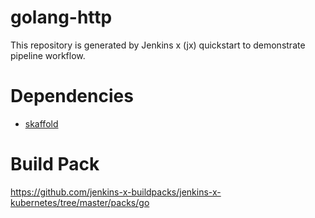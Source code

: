 golang-http           
===

This repository is generated by Jenkins x (jx) quickstart to demonstrate pipeline workflow.

# Dependencies

- [skaffold](https://github.com/GoogleContainerTools/skaffold)

# Build Pack

https://github.com/jenkins-x-buildpacks/jenkins-x-kubernetes/tree/master/packs/go
